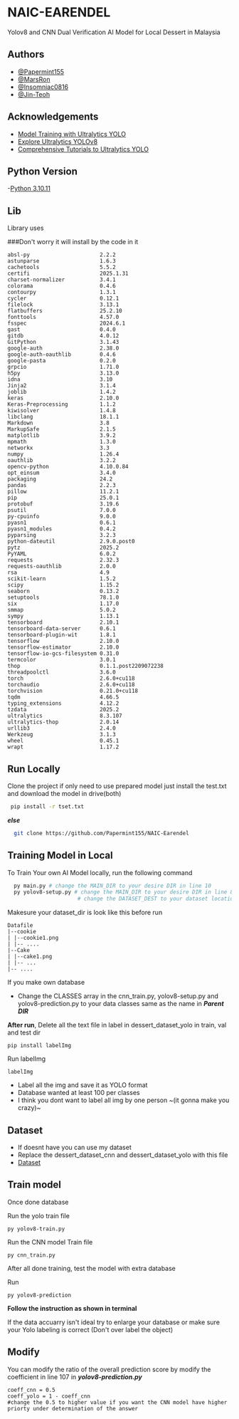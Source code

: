 # NAIC-EARENDEL
Yolov8 and CNN Dual Verification AI Model for Local Dessert in Malaysia
## Authors
- [@Papermint155](https://github.com/Papermint155)
- [@MarsRon](https://github.com/MarsRon)
- [@Insomniac0816](https://github.com/Insomniac0816)
- [@Jin-Teoh](https://github.com/Jin-Teoh)


## Acknowledgements

 - [Model Training with Ultralytics YOLO](https://docs.ultralytics.com/modes/train/)
 - [Explore Ultralytics YOLOv8](https://docs.ultralytics.com/models/yolov8/)
 - [Comprehensive Tutorials to Ultralytics YOLO](https://docs.ultralytics.com/guides/)

## Python Version
-[Python 3.10.11](https://www.python.org/downloads/release/python-31011/)

## Lib
Library uses

###Don't worry it will install by the code in it
```
absl-py                      2.2.2
astunparse                   1.6.3
cachetools                   5.5.2
certifi                      2025.1.31
charset-normalizer           3.4.1
colorama                     0.4.6
contourpy                    1.3.1
cycler                       0.12.1
filelock                     3.13.1
flatbuffers                  25.2.10
fonttools                    4.57.0
fsspec                       2024.6.1
gast                         0.4.0
gitdb                        4.0.12
GitPython                    3.1.43
google-auth                  2.38.0
google-auth-oauthlib         0.4.6
google-pasta                 0.2.0
grpcio                       1.71.0
h5py                         3.13.0
idna                         3.10
Jinja2                       3.1.4
joblib                       1.4.2
keras                        2.10.0
Keras-Preprocessing          1.1.2
kiwisolver                   1.4.8
libclang                     18.1.1
Markdown                     3.8
MarkupSafe                   2.1.5
matplotlib                   3.9.2
mpmath                       1.3.0
networkx                     3.3
numpy                        1.26.4
oauthlib                     3.2.2
opencv-python                4.10.0.84
opt_einsum                   3.4.0
packaging                    24.2
pandas                       2.2.3
pillow                       11.2.1
pip                          25.0.1
protobuf                     3.19.6
psutil                       7.0.0
py-cpuinfo                   9.0.0
pyasn1                       0.6.1
pyasn1_modules               0.4.2
pyparsing                    3.2.3
python-dateutil              2.9.0.post0
pytz                         2025.2
PyYAML                       6.0.2
requests                     2.32.3
requests-oauthlib            2.0.0
rsa                          4.9
scikit-learn                 1.5.2
scipy                        1.15.2
seaborn                      0.13.2
setuptools                   78.1.0
six                          1.17.0
smmap                        5.0.2
sympy                        1.13.1
tensorboard                  2.10.1
tensorboard-data-server      0.6.1
tensorboard-plugin-wit       1.8.1
tensorflow                   2.10.0
tensorflow-estimator         2.10.0
tensorflow-io-gcs-filesystem 0.31.0
termcolor                    3.0.1
thop                         0.1.1.post2209072238
threadpoolctl                3.6.0
torch                        2.6.0+cu118
torchaudio                   2.6.0+cu118
torchvision                  0.21.0+cu118
tqdm                         4.66.5
typing_extensions            4.12.2
tzdata                       2025.2
ultralytics                  8.3.107
ultralytics-thop             2.0.14
urllib3                      2.4.0
Werkzeug                     3.1.3
wheel                        0.45.1
wrapt                        1.17.2
```
## Run Locally

Clone the project
if only need to use prepared model 
just install the test.txt and download the model in drive(both)
```bash
 pip install -r tset.txt
```
___else___
```bash
  git clone https://github.com/Papermint155/NAIC-Earendel
```


## Training Model in Local

To Train Your own AI Model locally, run the following command

```bash
  py main.py # change the MAIN_DIR to your desire DIR in line 10
  py yolov8-setup.py # change the MAIN_DIR to your desire DIR in line 8
                      # change the DATASET_DEST to your dataset location in line 9
```
Makesure your dataset_dir is look like this before run 
```
Datafile
|--cookie
| |--cookie1.png
| |-- ....
|--Cake
| |--cake1.png
| |-- ...
|-- ....
```
If you make own database
- Change the CLASSES array in the cnn_train.py, yolov8-setup.py and yolov8-prediction.py to your data classes same as the name in  ___Parent DIR___ 

__After run__, Delete all the text file in label in dessert_dataset_yolo in train, val and test dir 
```
pip install labelImg
```
Run labelImg
```
labelImg
```
- Label all the img and save it as YOLO format
- Database wanted at least 100 per classes
- I think you dont want to label all img by one person ~(it gonna make you crazy)~


## Dataset
- If doesnt have you can use my dataset
- Replace the dessert_dataset_cnn and dessert_dataset_yolo with this file
- [Dataset]()

## Train model
Once done database

Run the yolo train file 
```
py yolov8-train.py
```
Run the CNN model Train file
```
py cnn_train.py
```
After all done training, test the model with extra database

Run
```
py yolov8-prediction
```
__Follow the instruction as shown in terminal__

If the data accuarry isn't ideal try to enlarge your database or make sure your Yolo labeling is correct (Don't over label the object)


## Modify

You can modify the ratio of the overall prediction score by modify the coefficient in line 107 in ___yolov8-prediction.py___
```
coeff_cnn = 0.5
coeff_yolo = 1 - coeff_cnn
#change the 0.5 to higher value if you want the CNN model have higher priorty under determination of the answer
```
